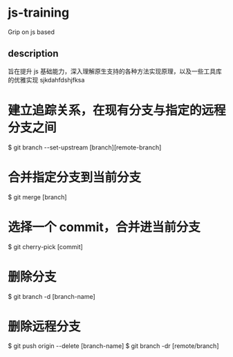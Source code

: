 # js-training

Grip on js based

## description

旨在提升 js 基础能力，深入理解原生支持的各种方法实现原理，以及一些工具库的优雅实现
sjkdahfdshjfksa

# 建立追踪关系，在现有分支与指定的远程分支之间

\$ git branch --set-upstream [branch][remote-branch]

# 合并指定分支到当前分支

\$ git merge [branch]

# 选择一个 commit，合并进当前分支

\$ git cherry-pick [commit]

# 删除分支

\$ git branch -d [branch-name]

# 删除远程分支

$ git push origin --delete [branch-name]
$ git branch -dr [remote/branch]
